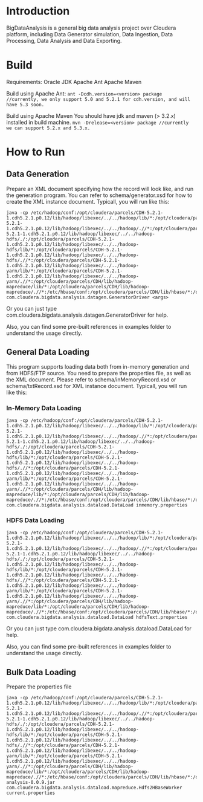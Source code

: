 # Introduction
BigDataAnalysis is a general big data analysis project over Cloudera platform, including Data Generator simulation, Data Ingestion, Data Processing, Data Analysis and Data Exporting.


# Build

Requirements:
    Oracle JDK
    Apache Ant
    Apache Maven
	
Build using Apache Ant:
    ```
    ant -Dcdh.version=<version> package //currently, we only support 5.0 and 5.2.1 for cdh.version, and will have 5.3 soon.
    ```

Build using Apache Maven
  You should have jdk and maven (&gt; 3.2.x) installed in build machine.
    ```
    mvn -Drelease=<version> package //currently we can support 5.2.x and 5.3.x.
    ```

# How to Run

## Data Generation
Prepare an XML document specifying how the record will look like, and run the generation program. You can refer to schema/generator.xsd for how to create the XML instance document. Typicall, you will run like this:

```
java -cp /etc/hadoop/conf:/opt/cloudera/parcels/CDH-5.2.1-1.cdh5.2.1.p0.12/lib/hadoop/libexec/../../hadoop/lib/*:/opt/cloudera/parcels/CDH-5.2.1-1.cdh5.2.1.p0.12/lib/hadoop/libexec/../../hadoop/.//*:/opt/cloudera/parcels/CDH-5.2.1-1.cdh5.2.1.p0.12/lib/hadoop/libexec/../../hadoop-hdfs/./:/opt/cloudera/parcels/CDH-5.2.1-1.cdh5.2.1.p0.12/lib/hadoop/libexec/../../hadoop-hdfs/lib/*:/opt/cloudera/parcels/CDH-5.2.1-1.cdh5.2.1.p0.12/lib/hadoop/libexec/../../hadoop-hdfs/.//*:/opt/cloudera/parcels/CDH-5.2.1-1.cdh5.2.1.p0.12/lib/hadoop/libexec/../../hadoop-yarn/lib/*:/opt/cloudera/parcels/CDH-5.2.1-1.cdh5.2.1.p0.12/lib/hadoop/libexec/../../hadoop-yarn/.//*:/opt/cloudera/parcels/CDH/lib/hadoop-mapreduce/lib/*:/opt/cloudera/parcels/CDH/lib/hadoop-mapreduce/.//*:/etc/hbase/conf:/opt/cloudera/parcels/CDH/lib/hbase/*:/opt/cloudera/parcels/CDH/lib/hbase/lib/*:* com.cloudera.bigdata.analysis.datagen.GeneratorDriver <args>
```

Or you can just type com.cloudera.bigdata.analysis.datagen.GeneratorDriver for help.

Also, you can find some pre-built references in examples folder to understand the usage directly.

## General Data Loading
This program supports loading data both from in-memory generation and from HDFS/FTP source. You need to prepare the properties file, as well as the XML document. Please refer to schema/inMemoryRecord.xsd or schema/txtRecord.xsd for XML instance document. Typicall, you will run like this:

### In-Memory Data Loading

```
java -cp /etc/hadoop/conf:/opt/cloudera/parcels/CDH-5.2.1-1.cdh5.2.1.p0.12/lib/hadoop/libexec/../../hadoop/lib/*:/opt/cloudera/parcels/CDH-5.2.1-1.cdh5.2.1.p0.12/lib/hadoop/libexec/../../hadoop/.//*:/opt/cloudera/parcels/CDH-5.2.1-1.cdh5.2.1.p0.12/lib/hadoop/libexec/../../hadoop-hdfs/./:/opt/cloudera/parcels/CDH-5.2.1-1.cdh5.2.1.p0.12/lib/hadoop/libexec/../../hadoop-hdfs/lib/*:/opt/cloudera/parcels/CDH-5.2.1-1.cdh5.2.1.p0.12/lib/hadoop/libexec/../../hadoop-hdfs/.//*:/opt/cloudera/parcels/CDH-5.2.1-1.cdh5.2.1.p0.12/lib/hadoop/libexec/../../hadoop-yarn/lib/*:/opt/cloudera/parcels/CDH-5.2.1-1.cdh5.2.1.p0.12/lib/hadoop/libexec/../../hadoop-yarn/.//*:/opt/cloudera/parcels/CDH/lib/hadoop-mapreduce/lib/*:/opt/cloudera/parcels/CDH/lib/hadoop-mapreduce/.//*:/etc/hbase/conf:/opt/cloudera/parcels/CDH/lib/hbase/*:/opt/cloudera/parcels/CDH/lib/hbase/lib/*:* com.cloudera.bigdata.analysis.dataload.DataLoad inmemory.properties
```

### HDFS Data Loading

```
java -cp /etc/hadoop/conf:/opt/cloudera/parcels/CDH-5.2.1-1.cdh5.2.1.p0.12/lib/hadoop/libexec/../../hadoop/lib/*:/opt/cloudera/parcels/CDH-5.2.1-1.cdh5.2.1.p0.12/lib/hadoop/libexec/../../hadoop/.//*:/opt/cloudera/parcels/CDH-5.2.1-1.cdh5.2.1.p0.12/lib/hadoop/libexec/../../hadoop-hdfs/./:/opt/cloudera/parcels/CDH-5.2.1-1.cdh5.2.1.p0.12/lib/hadoop/libexec/../../hadoop-hdfs/lib/*:/opt/cloudera/parcels/CDH-5.2.1-1.cdh5.2.1.p0.12/lib/hadoop/libexec/../../hadoop-hdfs/.//*:/opt/cloudera/parcels/CDH-5.2.1-1.cdh5.2.1.p0.12/lib/hadoop/libexec/../../hadoop-yarn/lib/*:/opt/cloudera/parcels/CDH-5.2.1-1.cdh5.2.1.p0.12/lib/hadoop/libexec/../../hadoop-yarn/.//*:/opt/cloudera/parcels/CDH/lib/hadoop-mapreduce/lib/*:/opt/cloudera/parcels/CDH/lib/hadoop-mapreduce/.//*:/etc/hbase/conf:/opt/cloudera/parcels/CDH/lib/hbase/*:/opt/cloudera/parcels/CDH/lib/hbase/lib/*:* com.cloudera.bigdata.analysis.dataload.DataLoad hdfsText.properties
```

Or you can just type com.cloudera.bigdata.analysis.dataload.DataLoad for help.

Also, you can find some pre-built references in examples folder to understand the usage directly.

## Bulk Data Loading
Prepare the properties file 

```
java -cp /etc/hadoop/conf:/opt/cloudera/parcels/CDH-5.2.1-1.cdh5.2.1.p0.12/lib/hadoop/libexec/../../hadoop/lib/*:/opt/cloudera/parcels/CDH-5.2.1-1.cdh5.2.1.p0.12/lib/hadoop/libexec/../../hadoop/.//*:/opt/cloudera/parcels/CDH-5.2.1-1.cdh5.2.1.p0.12/lib/hadoop/libexec/../../hadoop-hdfs/./:/opt/cloudera/parcels/CDH-5.2.1-1.cdh5.2.1.p0.12/lib/hadoop/libexec/../../hadoop-hdfs/lib/*:/opt/cloudera/parcels/CDH-5.2.1-1.cdh5.2.1.p0.12/lib/hadoop/libexec/../../hadoop-hdfs/.//*:/opt/cloudera/parcels/CDH-5.2.1-1.cdh5.2.1.p0.12/lib/hadoop/libexec/../../hadoop-yarn/lib/*:/opt/cloudera/parcels/CDH-5.2.1-1.cdh5.2.1.p0.12/lib/hadoop/libexec/../../hadoop-yarn/.//*:/opt/cloudera/parcels/CDH/lib/hadoop-mapreduce/lib/*:/opt/cloudera/parcels/CDH/lib/hadoop-mapreduce/.//*:/etc/hbase/conf:/opt/cloudera/parcels/CDH/lib/hbase/*:/opt/cloudera/parcels/CDH/lib/hbase/lib/*:bigdata-analysis-0.0.9.jar com.cloudera.bigdata.analysis.dataload.mapreduce.Hdfs2HBaseWorker current.properties
```